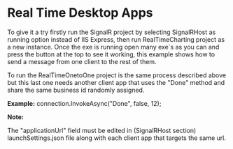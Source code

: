 # Real Time Desktop Apps

To give it a try firstly run the SignalR project by selecting SignalRHost as running option instead of IIS Express, then run RealTimeCharting project as a new instance.
Once the exe is running open many exe´s as you can and press the button at the top to see it working, this example shows how to send a message from one client to the rest of them.

To run the RealTimeOnetoOne project is the same process described above but this last one needs another client app that uses the "Done" method and share the same business id randomly assigned.

**Example:**
connection.InvokeAsync("Done", false, 12);

**Note:**

The "applicationUrl" field must be edited in (SignalRHost section) launchSettings.json file along with each client app that targets the same url.


